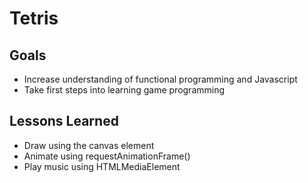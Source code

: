 # Tetris
## Goals
- Increase understanding of functional programming and Javascript
- Take first steps into learning game programming
## Lessons Learned
- Draw using the canvas element
- Animate using requestAnimationFrame()
- Play music using HTMLMediaElement
